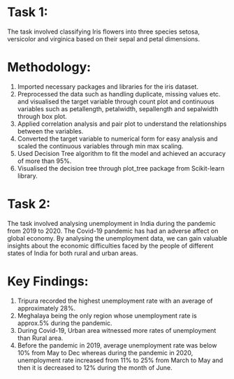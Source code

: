 # Task 1:
The task involved classifying Iris flowers into three species setosa, versicolor and virginica based on their sepal and petal dimensions.
# Methodology:
1) Imported necessary packages and libraries for the iris dataset.
2) Preprocessed the data such as handling duplicate, missing values etc. and visualised the target variable through count plot and continuous variables such as petallength, petalwidth, sepallength and sepalwidth through box plot.
3) Applied correlation analysis and pair plot to understand the relationships between the variables.
4) Converted the target variable to numerical form for easy analysis and scaled the continuous variables through min max scaling.
5) Used Decision Tree algorithm to fit the model and achieved an accuracy of more than 95%.
6) Visualised the decision tree through plot_tree package from Scikit-learn library.
# Task 2:
The task involved analysing unemployment in India during the pandemic from 2019 to 2020. The Covid-19 pandemic has had an adverse affect on global economy. By analysing the unemployment data, we can gain valuable insights about the economic difficulties faced by the people of different states of India for both rural and urban areas.
# Key Findings:
1) Tripura recorded the highest unemployment rate with an average of approximately 28%.
2) Meghalaya being the only region whose unemployment rate is approx.5% during the pandemic.
3) During Covid-19, Urban area witnessed more rates of unemployment than Rural area.
4) Before the pandemic in 2019, average unemployment rate was below 10% from May to Dec whereas during the pandemic in 2020, unemployment rate increased from 11% to 25% from 
   March to May and then it is decreased to 12% during the month of June. 

